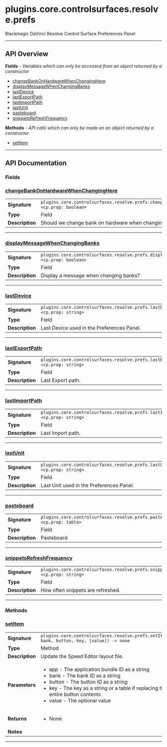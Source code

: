 # plugins.core.controlsurfaces.resolve.prefs

Blackmagic DaVinci Resolve Control Surface Preferences Panel

---

## API Overview
**Fields** - _Variables which can only be accessed from an object returned by a constructor_
 * [changeBankOnHardwareWhenChangingHere](#changebankonhardwarewhenchanginghere)
 * [displayMessageWhenChangingBanks](#displaymessagewhenchangingbanks)
 * [lastDevice](#lastdevice)
 * [lastExportPath](#lastexportpath)
 * [lastImportPath](#lastimportpath)
 * [lastUnit](#lastunit)
 * [pasteboard](#pasteboard)
 * [snippetsRefreshFrequency](#snippetsrefreshfrequency)

**Methods** - _API calls which can only be made on an object returned by a constructor_
 * [setItem](#setitem)


---

## API Documentation

### Fields


### [changeBankOnHardwareWhenChangingHere](#changebankonhardwarewhenchanginghere)

|                                             |                                                                                     |
| --------------------------------------------|-------------------------------------------------------------------------------------|
| **Signature**                               | `plugins.core.controlsurfaces.resolve.prefs.changeBankOnHardwareWhenChangingHere <cp.prop: boolean>`                                                                    |
| **Type**                                    | Field                                                                     |
| **Description**                             | Should we change bank on hardware when changing in preferences?                                                                     |

---

### [displayMessageWhenChangingBanks](#displaymessagewhenchangingbanks)

|                                             |                                                                                     |
| --------------------------------------------|-------------------------------------------------------------------------------------|
| **Signature**                               | `plugins.core.controlsurfaces.resolve.prefs.displayMessageWhenChangingBanks <cp.prop: boolean>`                                                                    |
| **Type**                                    | Field                                                                     |
| **Description**                             | Display a message when changing banks?                                                                     |

---

### [lastDevice](#lastdevice)

|                                             |                                                                                     |
| --------------------------------------------|-------------------------------------------------------------------------------------|
| **Signature**                               | `plugins.core.controlsurfaces.resolve.prefs.lastDevice <cp.prop: string>`                                                                    |
| **Type**                                    | Field                                                                     |
| **Description**                             | Last Device used in the Preferences Panel.                                                                     |

---

### [lastExportPath](#lastexportpath)

|                                             |                                                                                     |
| --------------------------------------------|-------------------------------------------------------------------------------------|
| **Signature**                               | `plugins.core.controlsurfaces.resolve.prefs.lastExportPath <cp.prop: string>`                                                                    |
| **Type**                                    | Field                                                                     |
| **Description**                             | Last Export path.                                                                     |

---

### [lastImportPath](#lastimportpath)

|                                             |                                                                                     |
| --------------------------------------------|-------------------------------------------------------------------------------------|
| **Signature**                               | `plugins.core.controlsurfaces.resolve.prefs.lastImportPath <cp.prop: string>`                                                                    |
| **Type**                                    | Field                                                                     |
| **Description**                             | Last Import path.                                                                     |

---

### [lastUnit](#lastunit)

|                                             |                                                                                     |
| --------------------------------------------|-------------------------------------------------------------------------------------|
| **Signature**                               | `plugins.core.controlsurfaces.resolve.prefs.lastUnit <cp.prop: string>`                                                                    |
| **Type**                                    | Field                                                                     |
| **Description**                             | Last Unit used in the Preferences Panel.                                                                     |

---

### [pasteboard](#pasteboard)

|                                             |                                                                                     |
| --------------------------------------------|-------------------------------------------------------------------------------------|
| **Signature**                               | `plugins.core.controlsurfaces.resolve.prefs.pasteboard <cp.prop: table>`                                                                    |
| **Type**                                    | Field                                                                     |
| **Description**                             | Pasteboard                                                                     |

---

### [snippetsRefreshFrequency](#snippetsrefreshfrequency)

|                                             |                                                                                     |
| --------------------------------------------|-------------------------------------------------------------------------------------|
| **Signature**                               | `plugins.core.controlsurfaces.resolve.prefs.snippetsRefreshFrequency <cp.prop: string>`                                                                    |
| **Type**                                    | Field                                                                     |
| **Description**                             | How often snippets are refreshed.                                                                     |

---
### Methods


### [setItem](#setitem)

|                                             |                                                                                     |
| --------------------------------------------|-------------------------------------------------------------------------------------|
| **Signature**                               | `plugins.core.controlsurfaces.resolve.prefs.setItem(app, bank, button, key, [value]) -> none`                                                                    |
| **Type**                                    | Method                                                                     |
| **Description**                             | Update the Speed Editor layout file.                                                                     |
| **Parameters**                              | <ul><li>app - The application bundle ID as a string</li><li>bank - The bank ID as a string</li><li>button - The button ID as a string</li><li>key - The key as a string or a table if replacing the entire button contents</li><li>value - The optional value</li></ul> |
| **Returns**                                 | <ul><li>None</li></ul>          |
| **Notes**                                   | <ul></ul>                |

---
